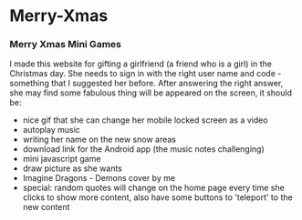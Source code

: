 # Merry-Xmas
### Merry Xmas Mini Games

I made this website for gifting a girlfriend (a friend who is a girl) in the Christmas day.
She needs to sign in with the right user name and code - something that I suggested her before. After answering the right answer, she may find some fabulous thing will be appeared on the screen, it should be: 

* nice gif that she can change her mobile locked screen as a video
* autoplay music
* writing her name on the new snow areas 
* download link for the Android app (the music notes challenging) 
* mini javascript game 
* draw picture as she wants
* Imagine Dragons - Demons cover by me
* special: random quotes will change on the home page every time she clicks to show more content, also have some buttons to 'teleport' to the new content
